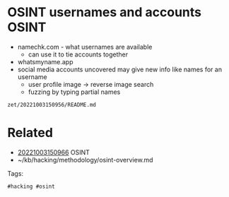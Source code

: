 # OSINT usernames and accounts OSINT
- namechk.com - what usernames are available
  - can use it to tie accounts together
- whatsmyname.app
- social media accounts uncovered may give new info like names for an username
  - user profile image -> reverse image search
  - fuzzing by typing partial names

` zet/20221003150956/README.md `

# Related

- [20221003150966](/zet/20221003150966/README.md) OSINT
- ~/kb/hacking/methodology/osint-overview.md

Tags:

    #hacking #osint 
